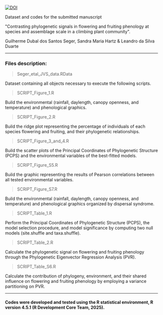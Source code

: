 [![DOI](https://zenodo.org/badge/DOI/10.5281/zenodo.17279494.svg)](https://doi.org/10.5281/zenodo.17279494)

Dataset and codes for the submitted manuscript

"Contrasting phylogenetic signals in flowering and fruiting phenology at species and assemblage scale in a climbing plant community".

Guilherme Dubal dos Santos Seger, Sandra Maria Hartz & Leandro da Silva Duarte
***

### Files description:

> Seger_etal_JVS_data.RData
 
Dataset containing all objects necessary to execute the following scripts.

> SCRIPT_Figure_1.R

Build the environmental (rainfall, daylength, canopy openness, and temperature) and phenological graphics.

> SCRIPT_Figure_2.R
 
Build the ridge plot representing the percentage of individuals of each species flowering and fruiting, and their phylogenetic relationships.

> SCRIPT_Figure_3_and_4.R
 
Build the scatter plots of the Principal Coordinates of Phylogenetic Structure (PCPS) and the environmental variables of the best-fitted models.

> SCRIPT_Figure_S5.R
 
Build the graphic representing the results of Pearson correlations between all tested environmental variables.

> SCRIPT_Figure_S7.R
 
Build the environmental (rainfall, daylength, canopy openness, and temperature) and phenological graphics organized by dispersal syndrome.

> SCRIPT_Table_1.R
 
Perform the Principal Coordinates of Phylogenetic Structure (PCPS), the model selection procedure, and model significance by computing two null models (site.shuffle and taxa.shuffle).

> SCRIPT_Table_2.R
 
Calculate the phylogenetic signal on flowering and fruiting phenology through the Phylogenetic Eigenvector Regression Analysis (PVR).

> SCRIPT_Table_S6.R

Calculate the contribution of phylogeny, environment, and their shared influence on flowering and fruiting phenology by employing a variance partitioning on PVR.

***
#### Codes were developed and tested using the R statistical environment, R version 4.5.1 (R Development Core Team, 2025).
